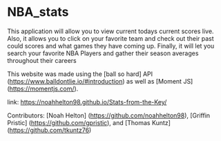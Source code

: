 # NBA_stats
This application will allow you to view current todays current scores live. Also, it allows you to click on your favorite team and check out their past could scores and what games they have coming up. Finally, it will let you search your favorite NBA Players and gather their season averages throughout their careers

This website was made using the [ball so hard] API (https://www.balldontlie.io/#introduction) as well as [Moment JS] (https://momentjs.com/). 


link: https://noahhelton98.github.io/Stats-from-the-Key/

Contributors: [Noah Helton] (https://github.com/noahhelton98), [Griffin Pristic] (https://github.com/gpristic), and [Thomas Kuntz] (https://github.com/tkuntz76)